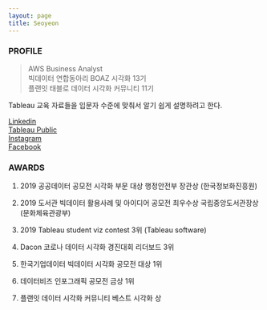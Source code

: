 ```yaml
---
layout: page
title: Seoyeon 
---      
```

### PROFILE

>AWS Business Analyst    
>빅데이터 연합동아리 BOAZ 시각화 13기       
>플랜잇 태블로 데이터 시각화 커뮤니티 11기  


      
Tableau 교육 자료들을 입문자 수준에 맞춰서 알기 쉽게 설명하려고 한다.            

[Linkedin](https://www.linkedin.com/in/seoyeon-jun-%EC%A0%84%EC%84%9C%EC%97%B0-a154a0194/)        
[Tableau Public](https://public.tableau.com/profile/.83057946#!/)     
[Instagram](https://www.instagram.com/tableau_viz/)     
[Facebook](https://www.facebook.com/profile.php?id=100006337067524)    



### AWARDS


1. 2019 공공데이터 공모전 시각화 부문 대상 행정안전부 장관상 (한국정보화진흥원)

2. 2019 도서관 빅데이터 활용사례 및 아이디어 공모전 최우수상 국립중앙도서관장상 (문화체육관광부)

3. 2019 Tableau student viz contest 3위 (Tableau software)

4. Dacon 코로나 데이터 시각화 경진대회 리더보드 3위 

5. 한국기업데이터 빅데이터 시각화 공모전 대상 1위

6. 데이터비즈 인포그래픽 공모전 금상 1위 

7. 플랜잇 데이터 시각화 커뮤니티 베스트 시각화 상

